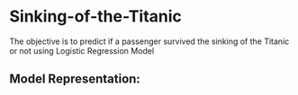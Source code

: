 # Sinking-of-the-Titanic
The objective is to predict if a passenger survived the sinking of the Titanic or not using Logistic Regression Model

## Model Representation:
